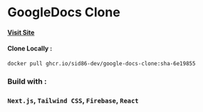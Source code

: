 # GoogleDocs Clone

#### [Visit Site](https://googledocs-clone-nine.vercel.app/)

#### Clone Locally :

```no-highlight
docker pull ghcr.io/sid86-dev/google-docs-clone:sha-6e19855
```


### Build with : 
### `Next.js`, `Tailwind CSS`, `Firebase`, `React` 
